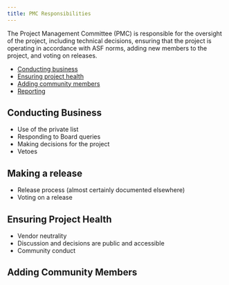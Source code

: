 ```yaml
---
title: PMC Responsibilities
---
```


The Project Management Committee (PMC) is responsible for the oversight
of the project, including technical decisions, ensuring that the project
is operating in accordance with ASF norms, adding new members to the
project, and voting on releases.

* [Conducting business](#conducting-business)
* [Ensuring project health](#ensuring-project-health)
* [Adding community members](#adding-community-members)
* [Reporting](/pmc/reporting)

## Conducting Business

* Use of the private list
* Responding to Board queries
* Making decisions for the project
* Vetoes

## Making a release

* Release process (almost certainly documented elsewhere)
* Voting on a release

## Ensuring Project Health

* Vendor neutrality
* Discussion and decisions are public and accessible
* Community conduct

## Adding Community Members

